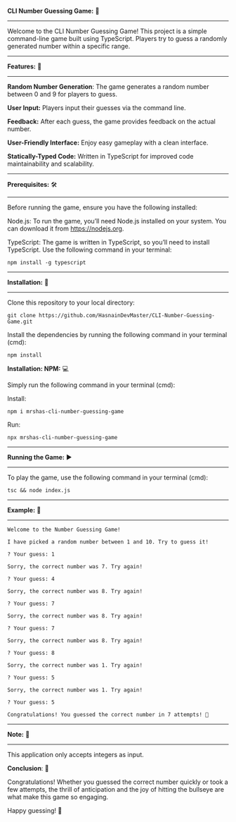 
**CLI Number Guessing Game:** 🎲
________________________________
Welcome to the CLI Number Guessing Game! This project is a simple command-line game built using TypeScript. Players try to guess a randomly generated number within a specific range.
________________
**Features:** 🌟
________________
**Random Number Generation**: The game generates a random number between 0 and 9 for players to guess.

**User Input:** Players input their guesses via the command line.

**Feedback:** After each guess, the game provides feedback on the actual number.

**User-Friendly Interface:** Enjoy easy gameplay with a clean interface.

**Statically-Typed Code:** Written in TypeScript for improved code maintainability and scalability.
_____________________
**Prerequisites:** 🛠️
_____________________
Before running the game, ensure you have the following installed:

Node.js: To run the game, you’ll need Node.js installed on your system. You can download it from https://nodejs.org.

TypeScript: The game is written in TypeScript, so you’ll need to install TypeScript. Use the following command in your terminal:

``
npm install -g typescript
``

____________________
**Installation:** 🚀
____________________
Clone this repository to your local directory:

``
git clone https://github.com/HasnainDevMaster/CLI-Number-Guessing-Game.git
``

Install the dependencies by running the following command in your terminal (cmd):

``
npm install
``


**Installation: NPM:** 💻

Simply run the following command in your terminal (cmd):

Install:

```
npm i mrshas-cli-number-guessing-game
```

Run:

```
npx mrshas-cli-number-guessing-game
```

________________________
**Running the Game:** ▶️
________________________
To play the game, use the following command in your terminal (cmd):

``
tsc && node index.js
``
_______________
**Example:** 🎯
_______________
```
Welcome to the Number Guessing Game!

I have picked a random number between 1 and 10. Try to guess it!

? Your guess: 1

Sorry, the correct number was 7. Try again!

? Your guess: 4

Sorry, the correct number was 8. Try again!

? Your guess: 7

Sorry, the correct number was 8. Try again!

? Your guess: 7

Sorry, the correct number was 8. Try again!

? Your guess: 8

Sorry, the correct number was 1. Try again!

? Your guess: 5

Sorry, the correct number was 1. Try again!

? Your guess: 5

Congratulations! You guessed the correct number in 7 attempts! 🎉
```

____________
**Note:** 📝
________
This application only accepts integers as input.

**Conclusion**: 🎈

Congratulations! Whether you guessed the correct number quickly or took a few attempts, the thrill of anticipation and the joy of hitting the bullseye are what make this game so engaging.

Happy guessing! 🚀
